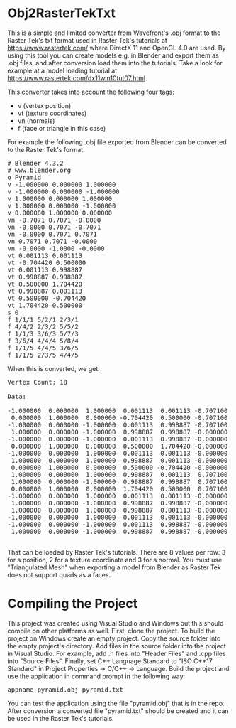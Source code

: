 # Obj2RasterTekTxt
This is a simple and limited converter from Wavefront's .obj format to the Raster Tek's txt format used in Raster Tek's tutorials at https://www.rastertek.com/ where DirectX 11 and OpenGL 4.0 are used. By using this tool you can create models e.g. in Blender and export them as .obj files, and after conversion load them into the tutorials. Take a look for example at a model loading tutorial at https://www.rastertek.com/dx11win10tut07.html.

This converter takes into account the following four tags:
- v (vertex position)
- vt (texture coordinates)
- vn (normals)
- f (face or triangle in this case)

For example the following .obj file exported from Blender can be converted to the Raster Tek's format:
<pre>
# Blender 4.3.2
# www.blender.org
o Pyramid
v -1.000000 0.000000 1.000000
v -1.000000 0.000000 -1.000000
v 1.000000 0.000000 1.000000
v 1.000000 0.000000 -1.000000
v 0.000000 1.000000 0.000000
vn -0.7071 0.7071 -0.0000
vn -0.0000 0.7071 -0.7071
vn -0.0000 0.7071 0.7071
vn 0.7071 0.7071 -0.0000
vn -0.0000 -1.0000 -0.0000
vt 0.001113 0.001113
vt -0.704420 0.500000
vt 0.001113 0.998887
vt 0.998887 0.998887
vt 0.500000 1.704420
vt 0.998887 0.001113
vt 0.500000 -0.704420
vt 1.704420 0.500000
s 0
f 1/1/1 5/2/1 2/3/1
f 4/4/2 2/3/2 5/5/2
f 1/1/3 3/6/3 5/7/3
f 3/6/4 4/4/4 5/8/4
f 1/1/5 4/4/5 3/6/5
f 1/1/5 2/3/5 4/4/5
</pre>
When this is converted, we get:

<pre>
Vertex Count: 18

Data:

-1.000000  0.000000  1.000000  0.001113  0.001113 -0.707100  0.707100 -0.000000
 0.000000  1.000000  0.000000 -0.704420  0.500000 -0.707100  0.707100 -0.000000
-1.000000  0.000000 -1.000000  0.001113  0.998887 -0.707100  0.707100 -0.000000
 1.000000  0.000000 -1.000000  0.998887  0.998887 -0.000000  0.707100 -0.707100
-1.000000  0.000000 -1.000000  0.001113  0.998887 -0.000000  0.707100 -0.707100
 0.000000  1.000000  0.000000  0.500000  1.704420 -0.000000  0.707100 -0.707100
-1.000000  0.000000  1.000000  0.001113  0.001113 -0.000000  0.707100  0.707100
 1.000000  0.000000  1.000000  0.998887  0.001113 -0.000000  0.707100  0.707100
 0.000000  1.000000  0.000000  0.500000 -0.704420 -0.000000  0.707100  0.707100
 1.000000  0.000000  1.000000  0.998887  0.001113  0.707100  0.707100 -0.000000
 1.000000  0.000000 -1.000000  0.998887  0.998887  0.707100  0.707100 -0.000000
 0.000000  1.000000  0.000000  1.704420  0.500000  0.707100  0.707100 -0.000000
-1.000000  0.000000  1.000000  0.001113  0.001113 -0.000000 -1.000000 -0.000000
 1.000000  0.000000 -1.000000  0.998887  0.998887 -0.000000 -1.000000 -0.000000
 1.000000  0.000000  1.000000  0.998887  0.001113 -0.000000 -1.000000 -0.000000
-1.000000  0.000000  1.000000  0.001113  0.001113 -0.000000 -1.000000 -0.000000
-1.000000  0.000000 -1.000000  0.001113  0.998887 -0.000000 -1.000000 -0.000000
 1.000000  0.000000 -1.000000  0.998887  0.998887 -0.000000 -1.000000 -0.000000

</pre>
That can be loaded by Raster Tek's tutorials. There are 8 values per row: 3 for a position, 2 for a texture coordinate and 3 for a normal. You must use "Triangulated Mesh" when exporting a model from Blender as Raster Tek does not support quads as a faces.

# Compiling the Project
This project was created using Visual Studio and Windows but this should compile on other platforms as well. First, clone the project. To build the project on Windows create an empty project. Copy the source folder into the empty project's directory. Add files in the source folder into the project in Visual Studio. For example, add .h files into "Header Files" and .cpp files into "Source Files". Finally, set C++ Language Standard to "ISO C++17 Standard" in Project Properties -> C/C++ -> Language. Build the project and use the application in command prompt in the following way:
<pre>appname pyramid.obj pyramid.txt</pre>
You can test the application using the file "pyramid.obj" that is in the repo. After conversion a converted file "pyramid.txt" should be created and it can be used in the Raster Tek's tutorials.

